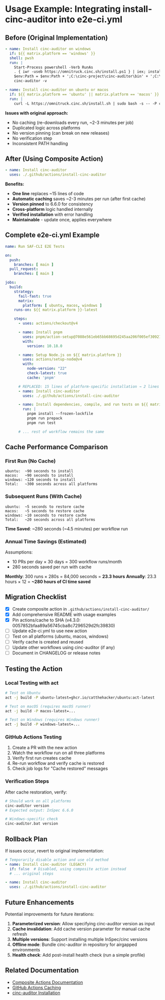 # Usage Example: Integrating install-cinc-auditor into e2e-ci.yml

## Before (Original Implementation)

```yaml
- name: Install cinc-auditor on windows
  if: ${{ matrix.platform == 'windows' }}
  shell: pwsh
  run: |
    Start-Process powershell -Verb RunAs
    . { iwr -useb https://omnitruck.cinc.sh/install.ps1 } | iex; install -project cinc-auditor
    $env:Path = $env:Path + ';C:\cinc-project\cinc-auditor\bin' + ';C:\cinc-project\cinc-auditor\embedded\bin'
    cinc-auditor -v

- name: Install cinc-auditor on ubuntu or macos
  if: ${{ matrix.platform == 'ubuntu' || matrix.platform == 'macos' }}
  run: |
    curl -L https://omnitruck.cinc.sh/install.sh | sudo bash -s -- -P cinc-auditor
```

**Issues with original approach:**
- No caching (re-downloads every run, ~2-3 minutes per job)
- Duplicated logic across platforms
- No version pinning (can break on new releases)
- No verification step
- Inconsistent PATH handling

## After (Using Composite Action)

```yaml
- name: Install cinc-auditor
  uses: ./.github/actions/install-cinc-auditor
```

**Benefits:**
- **One line** replaces ~15 lines of code
- **Automatic caching** saves ~2-3 minutes per run (after first cache)
- **Version pinned** to 6.6.0 for consistency
- **Cross-platform** logic handled internally
- **Verified installation** with error handling
- **Maintainable** - update once, applies everywhere

## Complete e2e-ci.yml Example

```yaml
name: Run SAF-CLI E2E Tests

on:
  push:
    branches: [ main ]
  pull_request:
    branches: [ main ]

jobs:
  build:
    strategy:
      fail-fast: true
      matrix:
        platform: [ ubuntu, macos, windows ]
    runs-on: ${{ matrix.platform }}-latest

    steps:
      - uses: actions/checkout@v4

      - name: Install pnpm
        uses: pnpm/action-setup@7088e561eb65bb68695d245aa206f005ef30921d # v4.1.0
        with:
          version: 10.18.0

      - name: Setup Node.js on ${{ matrix.platform }}
        uses: actions/setup-node@v4
        with:
          node-version: "22"
          check-latest: true
          cache: 'pnpm'

      # REPLACED: 15 lines of platform-specific installation → 2 lines
      - name: Install cinc-auditor
        uses: ./.github/actions/install-cinc-auditor

      - name: Install dependencies, compile, and run tests on ${{ matrix.platform }}
        run: |
          pnpm install --frozen-lockfile
          pnpm run prepack
          pnpm run test

      # ... rest of workflow remains the same
```

## Cache Performance Comparison

### First Run (No Cache)
```
ubuntu:  ~90 seconds to install
macos:   ~90 seconds to install
windows: ~120 seconds to install
Total:   ~300 seconds across all platforms
```

### Subsequent Runs (With Cache)
```
ubuntu:  ~5 seconds to restore cache
macos:   ~5 seconds to restore cache
windows: ~10 seconds to restore cache
Total:   ~20 seconds across all platforms
```

**Time Saved**: ~280 seconds (~4.5 minutes) per workflow run

### Annual Time Savings (Estimated)

Assumptions:
- 10 PRs per day × 30 days = 300 workflow runs/month
- 280 seconds saved per run with cache

**Monthly**: 300 runs × 280s = 84,000 seconds = **23.3 hours**
**Annually**: 23.3 hours × 12 = **~280 hours of CI time saved**

## Migration Checklist

- [x] Create composite action in `.github/actions/install-cinc-auditor/`
- [x] Add comprehensive README with usage examples
- [x] Pin actions/cache to SHA (v4.3.0: 0057852bfaa89a56745cba8c7296529d2fc39830)
- [ ] Update e2e-ci.yml to use new action
- [ ] Test on all platforms (ubuntu, macos, windows)
- [ ] Verify cache is created and reused
- [ ] Update other workflows using cinc-auditor (if any)
- [ ] Document in CHANGELOG or release notes

## Testing the Action

### Local Testing with act

```bash
# Test on Ubuntu
act -j build -P ubuntu-latest=ghcr.io/catthehacker/ubuntu:act-latest

# Test on macOS (requires macOS runner)
act -j build -P macos-latest=...

# Test on Windows (requires Windows runner)
act -j build -P windows-latest=...
```

### GitHub Actions Testing

1. Create a PR with the new action
2. Watch the workflow run on all three platforms
3. Verify first run creates cache
4. Re-run workflow and verify cache is restored
5. Check job logs for "Cache restored" messages

### Verification Steps

After cache restoration, verify:
```bash
# Should work on all platforms
cinc-auditor version
# Expected output: InSpec 6.6.0

# Windows-specific check
cinc-auditor.bat version
```

## Rollback Plan

If issues occur, revert to original implementation:

```yaml
# Temporarily disable action and use old method
- name: Install cinc-auditor (LEGACY)
  if: false  # Disabled, using composite action instead
  # ... original steps

- name: Install cinc-auditor
  uses: ./.github/actions/install-cinc-auditor
```

## Future Enhancements

Potential improvements for future iterations:

1. **Parameterized version**: Allow specifying cinc-auditor version as input
2. **Cache invalidation**: Add cache version parameter for manual cache refresh
3. **Multiple versions**: Support installing multiple InSpec/cinc versions
4. **Offline mode**: Bundle cinc-auditor in repository for airgapped environments
5. **Health check**: Add post-install health check (run a simple profile)

## Related Documentation

- [Composite Actions Documentation](https://docs.github.com/en/actions/creating-actions/creating-a-composite-action)
- [GitHub Actions Caching](https://docs.github.com/en/actions/using-workflows/caching-dependencies-to-speed-up-workflows)
- [cinc-auditor Installation](https://cinc.sh/start/auditor/)
